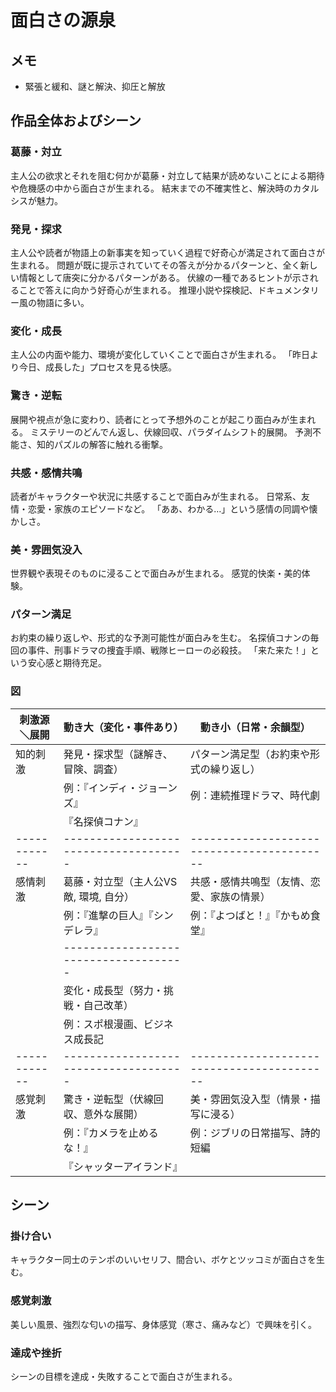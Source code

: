 # 面白さの源泉

## メモ

- 緊張と緩和、謎と解決、抑圧と解放

## 作品全体およびシーン

### 葛藤・対立

主人公の欲求とそれを阻む何かが葛藤・対立して結果が読めないことによる期待や危機感の中から面白さが生まれる。
結末までの不確実性と、解決時のカタルシスが魅力。

### 発見・探求

主人公や読者が物語上の新事実を知っていく過程で好奇心が満足されて面白さが生まれる。
問題が既に提示されていてその答えが分かるパターンと、全く新しい情報として唐突に分かるパターンがある。
伏線の一種であるヒントが示されることで答えに向かう好奇心が生まれる。
推理小説や探検記、ドキュメンタリー風の物語に多い。

### 変化・成長

主人公の内面や能力、環境が変化していくことで面白さが生まれる。
「昨日より今日、成長した」プロセスを見る快感。

### 驚き・逆転

展開や視点が急に変わり、読者にとって予想外のことが起こり面白みが生まれる。
ミステリーのどんでん返し、伏線回収、パラダイムシフト的展開。
予測不能さ、知的パズルの解答に触れる衝撃。

### 共感・感情共鳴

読者がキャラクターや状況に共感することで面白みが生まれる。
日常系、友情・恋愛・家族のエピソードなど。
「ああ、わかる…」という感情の同調や懐かしさ。

### 美・雰囲気没入

世界観や表現そのものに浸ることで面白みが生まれる。
感覚的快楽・美的体験。

### パターン満足

お約束の繰り返しや、形式的な予測可能性が面白みを生む。
名探偵コナンの毎回の事件、刑事ドラマの捜査手順、戦隊ヒーローの必殺技。
「来た来た！」という安心感と期待充足。

### 図

| 刺激源＼展開 | 動き大（変化・事件あり）              |	動き小（日常・余韻型）                    |
| ------------ | ------------------------------------- | ------------------------------------------ |
| 知的刺激     | 発見・探求型（謎解き、冒険、調査）    | パターン満足型（お約束や形式の繰り返し）   |
|              | 例：『インディ・ジョーンズ』          | 例：連続推理ドラマ、時代劇                 |
|              |     『名探偵コナン』                  |                                            |
| ------------ | ------------------------------------- | ------------------------------------------ |
| 感情刺激     | 葛藤・対立型（主人公VS敵, 環境, 自分）| 共感・感情共鳴型（友情、恋愛、家族の情景） |
|              | 例：『進撃の巨人』『シンデレラ』      | 例：『よつばと！』『かもめ食堂』           |
|              | ------------------------------------- |                                            |
|              | 変化・成長型（努力・挑戦・自己改革）  |                                            |
|              | 例：スポ根漫画、ビジネス成長記        |                                            |
| ------------ | ------------------------------------- | ------------------------------------------ |
| 感覚刺激     | 驚き・逆転型（伏線回収、意外な展開）  | 美・雰囲気没入型（情景・描写に浸る）       |
|              | 例：『カメラを止めるな！』            |	例：ジブリの日常描写、詩的短編            |
|              |     『シャッターアイランド』          |                                            |

## シーン

### 掛け合い

キャラクター同士のテンポのいいセリフ、間合い、ボケとツッコミが面白さを生む。

### 感覚刺激

美しい風景、強烈な匂いの描写、身体感覚（寒さ、痛みなど）で興味を引く。

### 達成や挫折

シーンの目標を達成・失敗することで面白さが生まれる。
